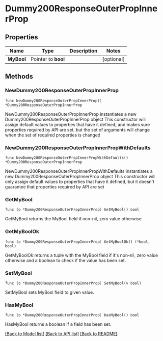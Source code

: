 # Dummy200ResponseOuterPropInnerProp

## Properties

Name | Type | Description | Notes
------------ | ------------- | ------------- | -------------
**MyBool** | Pointer to **bool** |  | [optional] 

## Methods

### NewDummy200ResponseOuterPropInnerProp

`func NewDummy200ResponseOuterPropInnerProp() *Dummy200ResponseOuterPropInnerProp`

NewDummy200ResponseOuterPropInnerProp instantiates a new Dummy200ResponseOuterPropInnerProp object
This constructor will assign default values to properties that have it defined,
and makes sure properties required by API are set, but the set of arguments
will change when the set of required properties is changed

### NewDummy200ResponseOuterPropInnerPropWithDefaults

`func NewDummy200ResponseOuterPropInnerPropWithDefaults() *Dummy200ResponseOuterPropInnerProp`

NewDummy200ResponseOuterPropInnerPropWithDefaults instantiates a new Dummy200ResponseOuterPropInnerProp object
This constructor will only assign default values to properties that have it defined,
but it doesn't guarantee that properties required by API are set

### GetMyBool

`func (o *Dummy200ResponseOuterPropInnerProp) GetMyBool() bool`

GetMyBool returns the MyBool field if non-nil, zero value otherwise.

### GetMyBoolOk

`func (o *Dummy200ResponseOuterPropInnerProp) GetMyBoolOk() (*bool, bool)`

GetMyBoolOk returns a tuple with the MyBool field if it's non-nil, zero value otherwise
and a boolean to check if the value has been set.

### SetMyBool

`func (o *Dummy200ResponseOuterPropInnerProp) SetMyBool(v bool)`

SetMyBool sets MyBool field to given value.

### HasMyBool

`func (o *Dummy200ResponseOuterPropInnerProp) HasMyBool() bool`

HasMyBool returns a boolean if a field has been set.


[[Back to Model list]](../README.md#documentation-for-models) [[Back to API list]](../README.md#documentation-for-api-endpoints) [[Back to README]](../README.md)


